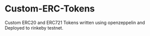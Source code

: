 # Custom-ERC-Tokens
Custom ERC20 and ERC721 Tokens written using openzeppelin and Deployed to rinkeby testnet.
